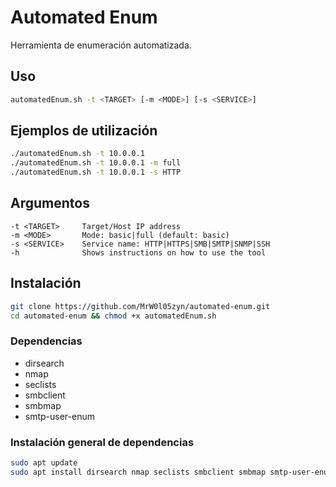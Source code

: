 # Automated Enum

Herramienta de enumeración automatizada.

## Uso

```bash
automatedEnum.sh -t <TARGET> [-m <MODE>] [-s <SERVICE>]
```

## Ejemplos de utilización

```bash
./automatedEnum.sh -t 10.0.0.1
./automatedEnum.sh -t 10.0.0.1 -m full
./automatedEnum.sh -t 10.0.0.1 -s HTTP
```

## Argumentos

```
-t <TARGET>     Target/Host IP address
-m <MODE>       Mode: basic|full (default: basic)
-s <SERVICE>    Service name: HTTP|HTTPS|SMB|SMTP|SNMP|SSH
-h              Shows instructions on how to use the tool
```

## Instalación

```bash
git clone https://github.com/MrW0l05zyn/automated-enum.git
cd automated-enum && chmod +x automatedEnum.sh
```

### Dependencias

+ dirsearch
+ nmap
+ seclists
+ smbclient
+ smbmap
+ smtp-user-enum

### Instalación general de dependencias

```bash
sudo apt update
sudo apt install dirsearch nmap seclists smbclient smbmap smtp-user-enum
```